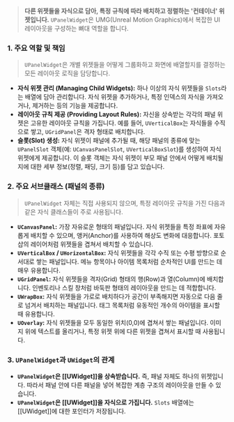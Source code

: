 > **다른 위젯들을 자식으로 담아, 특정 규칙에 따라 배치하고 정렬하는 '컨테이너' 위젯입니다.** `UPanelWidget`은 UMG(Unreal Motion Graphics)에서 복잡한 UI 레이아웃을 구성하는 뼈대 역할을 합니다.

### **1. 주요 역할 및 책임**
> `UPanelWidget`은 개별 위젯들을 어떻게 그룹화하고 화면에 배열할지를 결정하는 모든 레이아웃 로직을 담당합니다.
* **자식 위젯 관리 (Managing Child Widgets):**
    하나 이상의 자식 위젯들을 `Slots`라는 배열에 담아 관리합니다. 자식 위젯을 추가하거나, 특정 인덱스의 자식을 가져오거나, 제거하는 등의 기능을 제공합니다.
* **레이아웃 규칙 제공 (Providing Layout Rules):**
    자신을 상속받는 각각의 패널 위젯은 고유한 레이아웃 규칙을 가집니다. 예를 들어, `UVerticalBox`는 자식들을 수직으로 쌓고, `UGridPanel`은 격자 형태로 배치합니다.
* **슬롯(Slot) 생성:**
    자식 위젯이 패널에 추가될 때, 해당 패널의 종류에 맞는 `UPanelSlot` 객체(예: `UCanvasPanelSlot`, `UVerticalBoxSlot`)를 생성하여 자식 위젯에게 제공합니다. 이 슬롯 객체는 자식 위젯이 부모 패널 안에서 어떻게 배치될지에 대한 세부 정보(정렬, 패딩, 크기 등)를 담고 있습니다.

### **2. 주요 서브클래스 (패널의 종류)**
> `UPanelWidget` 자체는 직접 사용되지 않으며, 특정 레이아웃 규칙을 가진 다음과 같은 자식 클래스들이 주로 사용됩니다.
* **`UCanvasPanel`:**
    가장 자유로운 형태의 패널입니다. 자식 위젯들을 특정 좌표에 자유롭게 배치할 수 있으며, 앵커(Anchor)를 사용하여 해상도 변화에 대응합니다. 포토샵의 레이어처럼 위젯들을 겹쳐서 배치할 수 있습니다.
* **`UVerticalBox` / `UHorizontalBox`:**
    자식 위젯들을 각각 수직 또는 수평 방향으로 순서대로 쌓는 패널입니다. 메뉴 항목이나 아이템 목록처럼 순차적인 UI를 만드는 데 매우 유용합니다.
* **`UGridPanel`:**
    자식 위젯들을 격자(Grid) 형태의 행(Row)과 열(Column)에 배치합니다. 인벤토리나 스킬 창처럼 바둑판 형태의 레이아웃을 만드는 데 적합합니다.
* **`UWrapBox`:**
    자식 위젯들을 가로로 배치하다가 공간이 부족해지면 자동으로 다음 줄로 넘겨서 배치하는 패널입니다. 태그 목록처럼 유동적인 개수의 아이템을 표시할 때 유용합니다.
* **`UOverlay`:**
    자식 위젯들을 모두 동일한 위치(0,0)에 겹쳐서 쌓는 패널입니다. 이미지 위에 텍스트를 올리거나, 특정 위젯 위에 다른 위젯을 겹쳐서 표시할 때 사용됩니다.

### **3. `UPanelWidget`과 `UWidget`의 관계**
* **`UPanelWidget`은 [[UWidget]]을 상속받습니다.** 즉, 패널 자체도 하나의 위젯입니다. 따라서 패널 안에 다른 패널을 넣어 복잡한 계층 구조의 레이아웃을 만들 수 있습니다.
* **`UPanelWidget`은 [[UWidget]]을 자식으로 가집니다.** `Slots` 배열에는 [[UWidget]]에 대한 포인터가 저장됩니다.
